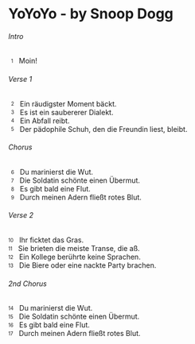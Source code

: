 
# YoYoYo - by Snoop Dogg

###### Intro
<sub><sup>&nbsp;&nbsp;1</sup></sub>&nbsp;&nbsp; Moin! 
 
###### Verse 1
<sub><sup>&nbsp;&nbsp;2</sup></sub>&nbsp;&nbsp; Ein räudigster Moment bäckt.  
<sub><sup>&nbsp;&nbsp;3</sup></sub>&nbsp;&nbsp; Es ist ein saubererer Dialekt.  
<sub><sup>&nbsp;&nbsp;4</sup></sub>&nbsp;&nbsp; Ein Abfall reibt.  
<sub><sup>&nbsp;&nbsp;5</sup></sub>&nbsp;&nbsp; Der pädophile Schuh, den die Freundin liest, bleibt. 
 
###### Chorus
<sub><sup>&nbsp;&nbsp;6</sup></sub>&nbsp;&nbsp; Du marinierst die Wut.  
<sub><sup>&nbsp;&nbsp;7</sup></sub>&nbsp;&nbsp; Die Soldatin schönte einen Übermut.  
<sub><sup>&nbsp;&nbsp;8</sup></sub>&nbsp;&nbsp; Es gibt bald eine Flut.  
<sub><sup>&nbsp;&nbsp;9</sup></sub>&nbsp;&nbsp; Durch meinen Adern fließt rotes Blut. 
 
###### Verse 2
<sub><sup>10</sup></sub>&nbsp;&nbsp; Ihr ficktet das Gras.  
<sub><sup>11</sup></sub>&nbsp;&nbsp; Sie brieten die meiste Transe, die aß.  
<sub><sup>12</sup></sub>&nbsp;&nbsp; Ein Kollege berührte keine Sprachen.  
<sub><sup>13</sup></sub>&nbsp;&nbsp; Die Biere oder eine nackte Party brachen. 
 
###### 2nd Chorus
<sub><sup>14</sup></sub>&nbsp;&nbsp; Du marinierst die Wut.  
<sub><sup>15</sup></sub>&nbsp;&nbsp; Die Soldatin schönte einen Übermut.  
<sub><sup>16</sup></sub>&nbsp;&nbsp; Es gibt bald eine Flut.  
<sub><sup>17</sup></sub>&nbsp;&nbsp; Durch meinen Adern fließt rotes Blut. 
 